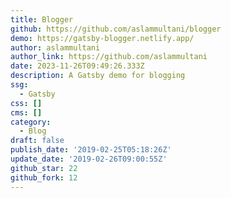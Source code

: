 ```yaml
---
title: Blogger
github: https://github.com/aslammultani/blogger
demo: https://gatsby-blogger.netlify.app/
author: aslammultani
author_link: https://github.com/aslammultani
date: 2023-11-26T09:49:26.333Z
description: A Gatsby demo for blogging
ssg:
  - Gatsby
css: []
cms: []
category:
  - Blog
draft: false
publish_date: '2019-02-25T05:18:26Z'
update_date: '2019-02-26T09:00:55Z'
github_star: 22
github_fork: 12
---
```

